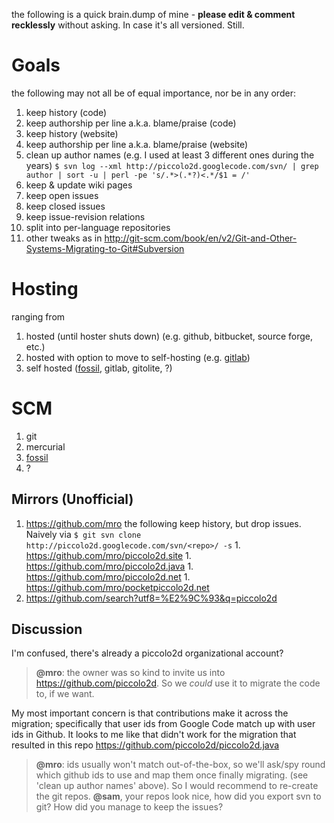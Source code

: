 the following is a quick brain.dump of mine - **please edit & comment recklessly** without asking. In case it's all versioned. Still.

# Goals #

the following may not all be of equal importance, nor be in any order:

  1. keep history (code)
  1. keep authorship per line a.k.a. blame/praise (code)
  1. keep history (website)
  1. keep authorship per line a.k.a. blame/praise (website)
  1. clean up author names (e.g. I used at least 3 different ones during the years) `$ svn log --xml http://piccolo2d.googlecode.com/svn/ | grep author | sort -u | perl -pe 's/.*>(.*?)<.*/$1 = /'`
  1. keep & update wiki pages
  1. keep open issues
  1. keep closed issues
  1. keep issue-revision relations
  1. split into per-language repositories
  1. other tweaks as in http://git-scm.com/book/en/v2/Git-and-Other-Systems-Migrating-to-Git#Subversion

# Hosting #

ranging from

  1. hosted (until hoster shuts down) (e.g. github, bitbucket, source forge, etc.)
  1. hosted with option to move to self-hosting (e.g. [gitlab](http://gitlab.org))
  1. self hosted ([fossil](http://fossil-scm.org/), gitlab, gitolite, ?)

# SCM #

  1. git
  1. mercurial
  1. [fossil](http://fossil-scm.org/)
  1. ?

## Mirrors (Unofficial) ##

  1. https://github.com/mro the following keep history, but drop issues. Naively via `$ git svn clone http://piccolo2d.googlecode.com/svn/<repo>/ -s`
    1. https://github.com/mro/piccolo2d.site
    1. https://github.com/mro/piccolo2d.java
    1. https://github.com/mro/piccolo2d.net
    1. https://github.com/mro/pocketpiccolo2d.net
  1. https://github.com/search?utf8=%E2%9C%93&q=piccolo2d

## Discussion ##

I'm confused, there's already a piccolo2d organizational account?

> **@mro**: the owner was so kind to invite us into https://github.com/piccolo2d. So we _could_ use it to migrate the code to, if we want.

My most important concern is that contributions make it across the migration; specifically that user ids from Google Code match up with user ids in Github.  It looks to me like that didn't work for the migration that resulted in this repo https://github.com/piccolo2d/piccolo2d.java

> **@mro**: ids usually won't match out-of-the-box, so we'll ask/spy round which github ids to use and map them once finally migrating. (see 'clean up author names' above). So I would recommend to re-create the git repos. **@sam**, your repos look nice, how did you export svn to git? How did you manage to keep the issues?